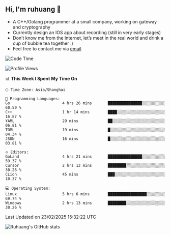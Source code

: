 ## Hi, I'm ruhuang 👋

- A C++/Golang programmer at a small company, working on gateway and cryptography
- Currently design an IOS app about recording (still in very early stages)
- Don’t know me from the Internet, let’s meet in the real world and drink a cup of bubble tea together :)
- Feel free to contact me via [email](mailto:ruhuang2001@gmail.com)
<!--START_SECTION:waka-->
![Code Time](http://img.shields.io/badge/Code%20Time-324%20hrs%2036%20mins-blue)

![Profile Views](http://img.shields.io/badge/Profile%20Views-0-blue)

📊 **This Week I Spent My Time On** 

```text
🕑︎ Time Zone: Asia/Shanghai

💬 Programming Languages: 
Go                       4 hrs 26 mins       ███████████████░░░░░░░░░░   60.59 % 
C++                      1 hr 14 mins        ████░░░░░░░░░░░░░░░░░░░░░   16.87 % 
YAML                     29 mins             ██░░░░░░░░░░░░░░░░░░░░░░░   06.81 % 
TOML                     19 mins             █░░░░░░░░░░░░░░░░░░░░░░░░   04.34 % 
JSON                     16 mins             █░░░░░░░░░░░░░░░░░░░░░░░░   03.81 % 

🔥 Editors: 
GoLand                   4 hrs 21 mins       ███████████████░░░░░░░░░░   59.37 % 
Cursor                   2 hrs 13 mins       ████████░░░░░░░░░░░░░░░░░   30.26 % 
CLion                    45 mins             ███░░░░░░░░░░░░░░░░░░░░░░   10.37 % 

💻 Operating System: 
Linux                    5 hrs 6 mins        █████████████████░░░░░░░░   69.74 % 
Windows                  2 hrs 13 mins       ████████░░░░░░░░░░░░░░░░░   30.26 % 
```


 Last Updated on 23/02/2025 15:32:22 UTC
<!--END_SECTION:waka-->

![Ruhuang's GitHub stats](https://github-readme-stats.vercel.app/api?username=ruhuang2001&count_private=true&hide_title=true&show_icons=true&theme=vue)

